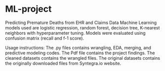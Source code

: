 # ML-project
Predicting Premature Deaths from EHR and Claims Data 
Machine Learning models used are logistic regression, random forest, decision tree, K-nearest neighbors with hyperparameter tuning. Models were evaluated using confusion matrix (recall and f-1 score).

Usage instructions:
The .py files contains wrangling, EDA, merging, and predictive modeling codes. 
The Pdf file contains the project findings. 
The cleaned datasets contains the wrangled files.
The original datasets contains the originally downloaded files from Syntegra.io website.

